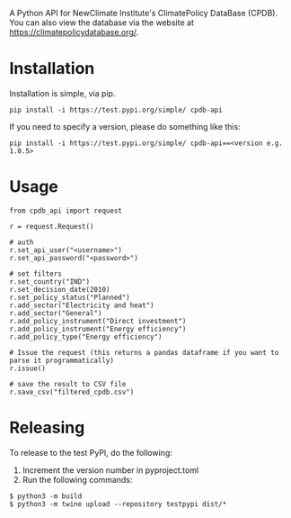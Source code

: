 A Python API for NewClimate Institute's ClimatePolicy DataBase (CPDB). You can also view the database via the website at https://climatepolicydatabase.org/.

# Installation

Installation is simple, via pip.

```
pip install -i https://test.pypi.org/simple/ cpdb-api
```

If you need to specify a version, please do something like this:
```
pip install -i https://test.pypi.org/simple/ cpdb-api==<version e.g. 1.0.5>
```

# Usage

```
from cpdb_api import request 

r = request.Request()

# auth
r.set_api_user("<username>")
r.set_api_password("<password>")

# set filters
r.set_country("IND")
r.set_decision_date(2010)
r.set_policy_status("Planned")
r.add_sector("Electricity and heat")
r.add_sector("General")
r.add_policy_instrument("Direct investment")
r.add_policy_instrument("Energy efficiency")
r.add_policy_type("Energy efficiency")

# Issue the request (this returns a pandas dataframe if you want to parse it programmatically)
r.issue()

# save the result to CSV file
r.save_csv("filtered_cpdb.csv")
```

# Releasing
To release to the test PyPI, do the following:

1. Increment the version number in pyproject.toml
2. Run the following commands:
```
$ python3 -m build
$ python3 -m twine upload --repository testpypi dist/*
```
